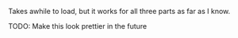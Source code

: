 Takes awhile to load, but it works for all three parts as far as I know.

TODO: Make this look prettier in the future 
